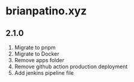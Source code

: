 # brianpatino.xyz

## 2.1.0

1. Migrate to pnpm
2. Migrate to Docker
3. Remove apps folder
4. Remove github action production deployment
5. Add jenkins pipeline file
